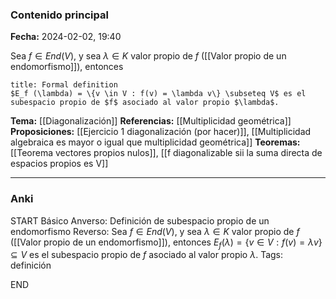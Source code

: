 ### Contenido principal

**Fecha:** 2024-02-02, 19:40

Sea $f \in End(V)$, y sea $\lambda \in K$ valor propio de $f$ ([[Valor propio de un endomorfismo]]), entonces
```ad-formal
title: Formal definition
$E_f (\lambda) = \{v \in V : f(v) = \lambda v\} \subseteq V$ es el subespacio propio de $f$ asociado al valor propio $\lambda$.
```

**Tema:** [[Diagonalización]]
**Referencias:** [[Multiplicidad geométrica]]
**Proposiciones:** [[Ejercicio 1 diagonalización (por hacer)]], [[Multiplicidad algebraica es mayor o igual que multiplicidad geométrica]]
**Teoremas:** [[Teorema vectores propios nulos]], [[f diagonalizable sii la suma directa de espacios propios es V]]

---
### Anki

START
Básico
Anverso: Definición de subespacio propio de un endomorfismo
Reverso: Sea $f \in End(V)$, y sea $\lambda \in K$ valor propio de $f$ ([[Valor propio de un endomorfismo]]), entonces $E_f (\lambda) = \{v \in V : f(v) = \lambda v\} \subseteq V$ es el subespacio propio de $f$ asociado al valor propio $\lambda$.
Tags: definición
<!--ID: 1707247432414-->
END